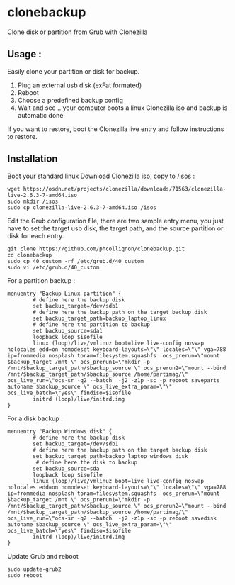 # clonebackup
Clone disk or partition from Grub with Clonezilla

## Usage :
Easily clone your partition or disk for backup.   

1. Plug an external usb disk (exFat formated) 
2. Reboot
3. Choose a predefined backup config 
4. Wait and see ..  your computer boots a linux Clonezilla iso and backup is automatic done

If you want to restore, boot the Clonezilla live entry and follow instructions to restore.

## Installation
Boot your standard linux 
Download Clonezilla iso, copy to /isos  :

```
wget https://osdn.net/projects/clonezilla/downloads/71563/clonezilla-live-2.6.3-7-amd64.iso
sudo mkdir /isos
sudo cp clonezilla-live-2.6.3-7-amd64.iso /isos
``` 

Edit the Grub configuration file, there are two sample entry menu, 
you just have to set the target usb disk, the target path, and the source partition or disk for each entry.

```
git clone https://github.com/phcollignon/clonebackup.git
cd clonebackup
sudo cp 40_custom -rf /etc/grub.d/40_custom 
sudo vi /etc/grub.d/40_custom
``` 

For a partition backup :
```
menuentry "Backup Linux partition" {
        # define here the backup disk
        set backup_target=/dev/sdb1  
        # define here the backup path on the target backup disk
        set backup_target_path=backup_laptop_linux
        # define here the partition to backup
        set backup_source=sda1
        loopback loop $isofile
        linux (loop)/live/vmlinuz boot=live live-config noswap nolocales edd=on nomodeset keyboard-layouts=\"\" locales=\"\" vga=788 ip=frommedia nosplash toram=filesystem.squashfs  ocs_prerun=\"mount $backup_target /mnt \" ocs_prerun1=\"mkdir -p /mnt/$backup_target_path/$backup_source \" ocs_prerun2=\"mount --bind /mnt/$backup_target_path/$backup_source /home/partimag/\" ocs_live_run=\"ocs-sr -q2 --batch  -j2 -z1p -sc -p reboot saveparts autoname $backup_source \" ocs_live_extra_param=\"\" ocs_live_batch=\"yes\" findiso=$isofile
        initrd (loop)/live/initrd.img
}

```

For a disk backup : 

```
menuentry "Backup Windows disk" {
        # define here the backup disk
        set backup_target=/dev/sdb1
        # define here the backup path on the target backup disk
        set backup_target_path=backup_laptop_windows_disk
         # define here the disk to backup
        set backup_source=sda
        loopback loop $isofile
        linux (loop)/live/vmlinuz boot=live live-config noswap nolocales edd=on nomodeset keyboard-layouts=\"\" locales=\"\" vga=788 ip=frommedia nosplash toram=filesystem.squashfs  ocs_prerun=\"mount $backup_target /mnt \" ocs_prerun1=\"mkdir -p /mnt/$backup_target_path/$backup_source \" ocs_prerun2=\"mount --bind /mnt/$backup_target_path/$backup_source /home/partimag/\" ocs_live_run=\"ocs-sr -q2 --batch  -j2 -z1p -sc -p reboot savedisk autoname $backup_source \" ocs_live_extra_param=\"\" ocs_live_batch=\"yes\" findiso=$isofile
        initrd (loop)/live/initrd.img
}

```

Update Grub and reboot
```
sudo update-grub2 
sudo reboot
```


